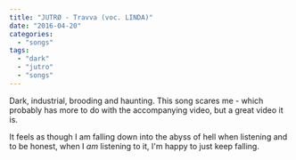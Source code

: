 ```yaml
---
title: "JUTRØ - Travva (voc. LINDA)"
date: "2016-04-20"
categories: 
  - "songs"
tags: 
  - "dark"
  - "jutro"
  - "songs"
---
```


Dark, industrial, brooding and haunting. This song scares me - which probably has more to do with the accompanying video, but a great video it is.

It feels as though I am falling down into the abyss of hell when listening and to be honest, when I _am_ listening to it, I'm happy to just keep falling.
